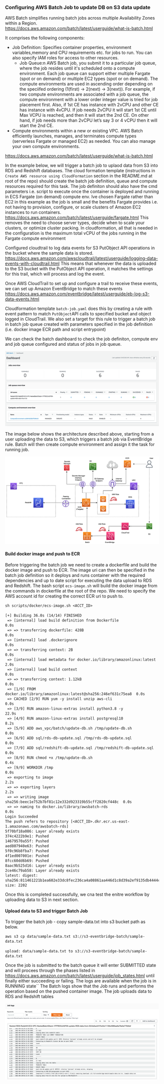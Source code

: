 ### Configuring AWS Batch Job to update DB on S3 data update

AWS Batch simplifies running batch jobs across multiple Availability Zones within a Region.
 https://docs.aws.amazon.com/batch/latest/userguide/what-is-batch.html

It comprises the following components:

* Job Definition: Specifies container properties, environment variables,memory and CPU requirements etc.
 for jobs to run. You can also specify IAM roles for access to other resources.
  * Job Queue:n AWS Batch job, you submit it to a particular job queue, where the job resides until it's
    scheduled onto a compute environment. Each job queue can support either multiple Fargate (spot or on demand)
  or multiple EC2 types  (spot or on demand). The compute environments are used in ascending order depending
  on the speciifed ordering (1(first) -> 2(next) -> 3(next)).
For example, if two compute environments are associated with a job queue, the compute environment with a lower order
  integer value is tried for job placement first.
Also, if 1st CE has instance with 2vCPU and other CE has instance with 4vCPU. If job needs 2vCPU it will start 1st CE
  until Max VCPU is reached, and then it will start the 2nd CE. On other hand, if job needs more than 2vCPU let’s
  say 3 or 4 vCPU then it will start the 2nd CE.
* Compute environments within a new or existing VPC. AWS Batch efficiently launches, manages, and terminates compute
  types (serverless Fargate or managed EC2)  as needed. You can also manage your own compute environments.

 https://docs.aws.amazon.com/batch/latest/userguide/what-is-batch.html


In the example below, we will trigger a batch job to uplaod data from S3 into RDS and Redshift
databases. The cloud formation template (instructions in `Create AWS resource using CloudFormation` section
in the README.md at root of the repo) should create the batch job definition, queue and compute resources
required for this task.  The job definiton should also have the cmd parameters i.e.
script to execute once the container is deployed and running in ECS Fargate (on demand) compute env.
Ive chosen Fargate rather than EC2 in this example as the job is small and the benefits Fargate provides i.e. not having to provision,
configure, or scale clusters of Amazon EC2 instances to run containers. https://docs.aws.amazon.com/batch/latest/userguide/fargate.html
This removes the need to choose server types, decide when to scale your clusters, or optimize cluster packing. In cloudformation, all that is needed in the
configuration is the maximum total vCPU of the jobs running in the Fargate compute environment

Configured cloudtrail to log data events for S3  PutObject API operations in the bucket where the sample data is stored.
https://docs.aws.amazon.com/awscloudtrail/latest/userguide/logging-data-events-with-cloudtrail.html
This means that whenever the data is uploaded to the S3 bucket with the PutObject API operation, it matches the settings for this trail, which will process and log the event.

Once AWS CloudTrail to set up and configure a trail to receive these events, we can set up
Amazon EventBridge to match these events https://docs.aws.amazon.com/eventbridge/latest/userguide/eb-log-s3-data-events.html

Cloudformation template `batch-job.yaml` does this by creating a rule with event pattern to match
`PutObject`API calls to specified bucket and object logged in CloudTrail. We also set a target for
this rule to trigger a batch job in batch job queue created with  parameters specified in the job
definition (i.e. docker image ECR path and script entrypoint)

We can check the batch dashboard to check the job definiton, compute env and job queue configured and
status of jobs in job queue.

<img src=https://github.com/ryankarlos/AWS-VPC/blob/master/screenshots/aws-batch-dashboard.png></img>

The image below shows the architecture described above, starting from a user uploading the data to S3,
which triggers a batch job via EventBridge rule. Batch will then create compute environment and assign
it the task for running job.

<img src=https://github.com/ryankarlos/AWS-VPC/blob/master/screenshots/batch-update-db-date-ecs-architecture.png></img>

#### Build docker image and push to ECR

Before triggering the batch job we need to create a dockerfile and build the docker image and push to
ECR. The image uri can then be specified in the batch job definition so it deploys and runs container
with the required dependencies and up to date script for executing the data upload to RDS and Redshift.
The bash script `ecs-image.sh` will build the docker image from the commands in dockerfile at the
root of the repo. We need to specify the AWS account id for creating the correct ECR uri to push to.

````
sh scripts/docker/ecs-image.sh <ACCT_ID>

[+] Building 36.0s (14/14) FINISHED
 => [internal] load build definition from Dockerfile                       0.0s
 => => transferring dockerfile: 428B                                       0.0s
 => [internal] load .dockerignore                                          0.0s
 => => transferring context: 2B                                            0.0s
 => [internal] load metadata for docker.io/library/amazonlinux:latest      2.0s
 => [internal] load build context                                          0.0s
 => => transferring context: 1.12kB                                        0.0s
 => [1/9] FROM docker.io/library/amazonlinux:latest@sha256:246ef631c75ea8  0.0s
 => CACHED [2/9] RUN yum -y install unzip aws-cli                          0.0s
 => [3/9] RUN amazon-linux-extras install python3.8 -y                    22.9s
 => [4/9] RUN amazon-linux-extras install postgresql10                     8.2s
 => [5/9] ADD aws_vpc/batch/update-db.sh /tmp/update-db.sh                 0.0s
 => [6/9] ADD sql/rds-db-update.sql /tmp/rds-db-update.sql                 0.0s
 => [7/9] ADD sql/redshift-db-update.sql /tmp/redshift-db-update.sql       0.0s
 => [8/9] RUN chmod +x /tmp/update-db.sh                                   0.4s
 => [9/9] WORKDIR /tmp                                                     0.0s
 => exporting to image                                                     2.2s
 => => exporting layers                                                    2.2s
 => => writing image sha256:beec1e752b7bf81c12e332d923319b55cff2820cf448c  0.0s
 => => naming to docker.io/library/awsbatch-rds                            0.0s
Login Succeeded
The push refers to repository [<ACCT_ID>.dkr.ecr.us-east-1.amazonaws.com/awsbatch-rds]
5f70bf18a086: Layer already exists
374c4222b9e1: Pushed
14679570a55f: Pushed
aed807940e63: Pushed
5f0c96b8fba7: Pushed
4f1ed007001e: Pushed
8fcc60dd6b69: Pushed
8aac9b525d16: Layer already exists
2ce46c79ab58: Layer already exists
latest: digest: sha256:811461221b1ea602e33dc8fec236ca4a08861aa446d1c8d39a2ef9135db4444c size: 2202

````

Once this is completed successfully, we cna test the enitre workflow by uploading data to S3 in next section.

#### Upload data to S3 and trigger Batch Job

To trigger the batch job - copy sample-data.txt into s3 bucket path as below.
```
aws s3 cp data/sample-data.txt s3://s3-eventbridge-batch/sample-data.txt

upload: data/sample-data.txt to s3://s3-eventbridge-batch/sample-data.txt
```

Once the job is submitted to the batch queue it will enter SUBMITTED state and will procees through
the phases listed in https://docs.aws.amazon.com/batch/latest/userguide/job_states.html until finally
either succeeding or failing. The logs are available when the job is in RUNNING state``
The Batch logs show that the Job runs and performs the operation based on the pushed container image.
The job uploads data to RDS and Redshift tables

<img src=https://github.com/ryankarlos/AWS-VPC/blob/master/screenshots/aws-batch-logs.png></img>


